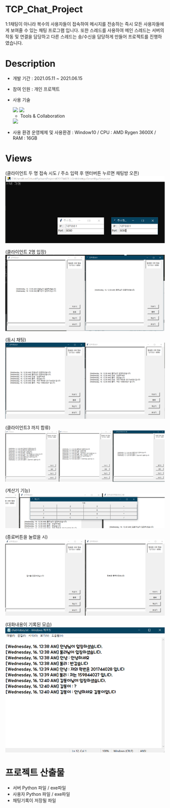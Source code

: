 # TCP_Chat_Project
1:1채팅이 아니라 복수의 사용자들이 접속하여 메시지를 전송하는 즉시 모든 사용자들에게 
보여줄 수 있는 채팅 프로그램 입니다. 또한 스레드를 사용하여 메인 스레드는 서버의 작동 및 연결을
담당하고 다른 스레드는 송/수신을 담당하게 만들어 프로젝트를 진행하였습니다. 

# Description
 - 개발 기간 : 2021.05.11 ~ 2021.06.15
 - 참여 인원 : 개인 프로젝트
 - 사용 기술
 
    <img src="https://img.shields.io/badge/Python-3776AB?style=for-the-badge&logo=Python&logoColor=white">
    <img src="https://img.shields.io/badge/PHP-777BB4?style=for-the-badge&logo=PHP&logoColor=white">
    
    
    - Tools & Collaboration
    <img src="https://img.shields.io/badge/PyCharm-000000?style=for-the-badge&logo=PyCharm&logoColor=white">
    
  - 사용 환경
    운영체제 및 사용환경 : Window10 / CPU : AMD Rygen 3600X / RAM : 16GB 


# Views
(클라이언트 두 명 접속 시도 / 주소 입력 후 엔터버튼 누르면 채팅방 오픈)
<img width="" height="" src="./Result/Result1.png"></img>

(클라이언트 2명 입장)
<img width="" height="" src="./Result/Result2.png"></img>

(동시 채팅)
<img width="" height="" src="./Result/Result3.png"></img>

(클라이언트3 까지 합류)
<img width="" height="" src="./Result/Result4.png"></img>

(계산기 기능)
<img width="" height="" src="./Result/Result5.png"></img>

(종료버튼을 눌렀을 시)
<img width="" height="" src="./Result/Result6.png"></img>

(대화내용이 기록된 모습)
<img width="" height="" src="./Result/Result7.png"></img>

# 프로젝트 산출물
  - 서버 Python 파일 / exe파일
  - 사용자 Python 파일 / exe파일
  - 채팅기록이 저장될 파일
